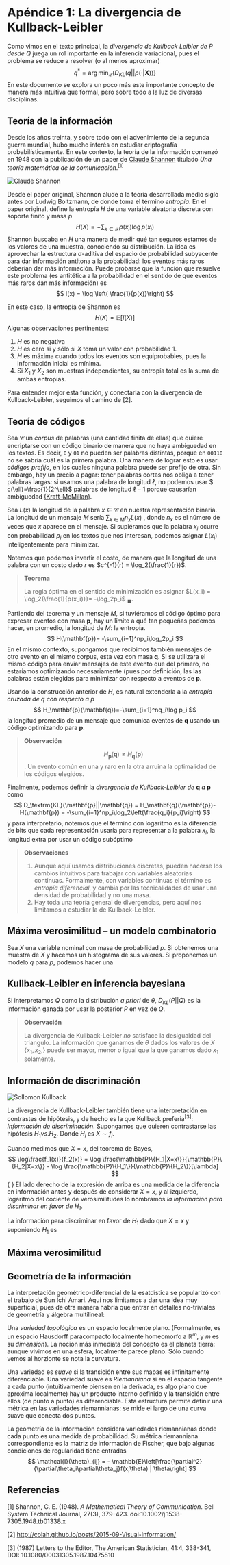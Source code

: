 # Apéndice 1: La divergencia de Kullback-Leibler

Como vimos en el texto principal, la *divergencia de Kullback Leibler de P desde Q*  juega un rol importante en la inferencia variacional, pues el problema se reduce a resolver (o al menos aproximar)
$$
q^* = \arg\min_\mathcal{Q}\{D_{KL}(q||p(\cdot|\mathbf{X}))\}
$$
En este documento se explora un poco más este importante concepto de manera más intuitiva que formal, pero sobre todo a la luz de diversas disciplinas. 

## Teoría de la información

Desde los años treinta, y sobre todo con el advenimiento de la segunda guerra mundial, hubo mucho interés en estudiar criptografía probabilísticamente. En este contexto, la teoría de la información comenzó en 1948 con la publicación de un paper de [Claude Shannon](https://en.wikipedia.org/wiki/Information_theory) titulado *Una teoría matemática de la comunicación*.$^{[1]}$ 

![Claude Shannon](img/shannon.jpg)



Desde el paper original, Shannon alude a la teoría desarrollada medio siglo antes por Ludwig Boltzmann, de donde toma el término *entropía*. En el paper original, define la entropía $H$ de una variable aleatoria discreta con soporte finito y masa $p$ 
$$
H(X) = -\sum_{x\in\mathcal{X}}p(x_i)\log p(x_i)
$$
Shannon buscaba en $H$ una manera de medir qué tan seguros estamos de los valores de una muestra, conociendo su distribución. La idea es aprovechar la estructura $\sigma$-aditiva del espacio de probabilidad subyacente para dar información antítona a la probabilidad: los eventos más raros deberían dar más información. Puede probarse que la función que resuelve este problema (es antitética a la probabilidad en el sentido de que eventos más raros dan más información) es
$$
I(x) = \log \left( \frac{1}{p(x)}\right)
$$


En este caso, la entropía de Shannon es
$$
H(X) = \mathbb{E}[I(X)]
$$
Algunas observaciones pertinentes:

1. $H$ es no negativa
2. $H$ es cero si y sólo si $X$ toma un valor con probabilidad 1.
3. $H$ es máxima cuando todos los eventos son equiprobables, pues la información inicial es mínima.
4. Si $X_1$ y $X_2$ son muestras independientes, su entropía total es la suma de ambas entropías.

Para entender mejor esta función, y conectarla con la divergencia de Kullback-Leibler, seguimos el camino de [2].

## Teoría de códigos

Sea $\mathcal{C}$ un *corpus* de palabras (una cantidad finita de ellas) que quiere encriptarse con un código binario de manera que no haya ambiguedad en los textos. Es decir, `0` y `01` no pueden ser palabras distintas, porque en `00110`  no se sabría cuál es la primera palabra. Una manera de lograr esto es usar *códigos prefijo*, en los cuales ninguna palabra puede ser prefijo de otra. Sin embargo,  hay un precio a pagar: tener palabras cortas nos obliga a tener palabras largas: si usamos una palabra de longitud $\ell$, no podemos usar $ c(\ell)=\frac{1}{2^\ell}$ palabras de longitud $\ell - 1$ porque causarían ambiguedad [(Kraft-McMillan)](https://en.wikipedia.org/wiki/Kraft–McMillan_inequality). 

Sea $L(x)$ la longitud de la palabra $x \in \mathcal{C}$ en nuestra representación binaria. La longitud de un mensaje $M$ sería $\sum_{x \in M} n_x L(x)$ , donde $n_x$ es el número de veces que $x$ aparece en el mensaje. Si supiéramos que  la palabra $x_i$ ocurre con probabilidad $p_i$ en los textos que nos interesan, podemos asignar $L(x_i)$ inteligentemente para minimizar.

Notemos que podemos invertir el costo, de manera que la longitud de una palabra con un costo dado $r$ es $c^{-1}(r) = \log_2(\frac{1}{r})$.

 

>  **Teorema**
>
> La regla óptima en el sentido de minimización es asignar $L(x_i) = \log_2{\frac{1}{p(x_i)}}= -\log_2p_i$  $_\blacksquare$.  



Partiendo del teorema y un mensaje $M$, si tuviéramos el código óptimo para expresar eventos con masa $\mathbf{p}$, hay un límite a qué tan pequeñas podemos hacer, en promedio, la longitud de $M$: la entropía.
$$
H(\mathbf{p})= -\sum_{i=1}^np_i\log_2p_i
$$
En el mismo contexto, supongamos que recibimos también mensajes de otro evento en el mismo corpus, esta vez con masa $\mathbf{q}$. Si se utilizara el mismo código para enviar mensajes de este evento que del primero, no estaríamos optimizando necesariamente (pues por definición, las las palabras están elegidas para minimizar con respecto a eventos de $\mathbf{p}$. 

Usando la construcción anterior de $H$, es natural extenderla a la *entropía cruzada de q con respecto a p*
$$
H_\mathbf{p}(\mathbf{q})=-\sum_{i=1}^nq_i\log p_i
$$
la longitud promedio de un mensaje que comunica eventos de $\mathbf{q}$ usando un código optimizando para $\mathbf{p}$. 



> **Observación**
>
> $$H_\mathbf{p}(\mathbf{q}) \neq H_\mathbf{q}(\mathbf{p})$$. Un evento común en una y raro en la otra arruina la optimalidad de los códigos elegidos. 



Finalmente, podemos definir la *divergencia de Kullback-Leibler de* $\mathbf{q}$  *a* $\mathbf{p}$ como
$$
D_\textrm{KL}(\mathbf{p}||\mathbf{q}) = H_\mathbf{q}(\mathbf{p})-H(\mathbf{p}) = -\sum_{i=1}^np_i\log_2\left(\frac{q_i}{p_i}\right)
$$
y para interpretarlo, notemos que el término con logaritmo es la diferencia de bits que cada representación usaría para representar a la palabra $x_i$, la longitud extra por usar un código subóptimo



> **Observaciones**
>
> 1. Aunque aquí usamos distribuciones discretas, pueden hacerse los cambios intuitivos para trabajar con variables aleatorias continuas. Formalmente, con variables continuas el término es *entropía diferencial*, y cambia por las tecnicalidades de usar una densidad de probabilidad y no una masa.
> 2. Hay toda una teoría general de divergencias, pero aquí nos limitamos a estudiar la de Kullback-Leibler.

## Máxima verosimilitud – un modelo combinatorio

Sea $X$ una variable nominal con masa de probabilidad $p$. Si obtenemos una muestra de $X$ y hacemos un histograma de sus valores. Si proponemos un modelo $q$ para $p$, podemos hacer una 

## Kullback-Leibler en inferencia bayesiana

Si interpretamos $Q$ como la distribución *a priori* de $\theta$, $D_{KL}(P||Q)$ es la información ganada por usar la posterior $P$ en vez de $Q$. 



> **Observación**
>
> La divergencia de Kullback-Leibler *no* satisface la desigualdad del triangulo. La información que ganamos de $\theta$ dados los valores de $X$ $\{x_1, x_2$,} puede ser mayor, menor o igual que la que ganamos dado $x_1$ solamente. 



## Información de discriminación

![Sollomon Kullback](img/kullback.jpg)

La divergencia de Kullback-Leibler también tiene una interpretación en contrastes de hipótesis, y de hecho es la que Kullback prefería$^{[3]}$: *Información de discriminación*. Supongamos que quieren contrastarse las hipótesis $H_ 1vs. H_2$. Donde $H_i$ es $X\sim f_i$. 

Cuando medimos que $X=x$,  del teorema de Bayes,
$$
\log\frac{f_1(x)}{f_2(x)} = \log \frac{\mathbb{P}\{H_1|X=x\}}{\mathbb{P}\{H_2|X=x\}} - \log \frac{\mathbb{P}\{H_1\}}{\mathbb{P}\{H_2\}}[\lambda]
$$ { }
El lado derecho de la expresión de arriba es una medida de la diferencia en información antes y después de considerar $X=x$, y al izquierdo, logaritmo del cociente de verosimilitudes lo nombramos *la información para discriminar en favor de $H_1$*. 

La información para discriminar en favor de $H_1$ dado que $X=x$ y suponiendo $H_1$ es



 

## Máxima verosimilitud



## Geometría de la información

La interpretación geométrico-diferencial de la esatdística se popularizó con el trabajo de Sun Ichi Amari. Aquí nos limitamos a dar una idea muy superficial, pues de otra manera habría que entrar en detalles no-triviales de geometría y álgebra multilineal:

Una *variedad topológica* es un espacio localmente plano. (Formalmente, es un espacio Hausdorff paracompacto localmente homeomorfo a $\mathbb{R}^m$, y $m$ es su *dimensión*). La noción más inmediata del concepto es el planeta tierra: aunque vivimos en una esfera, localmente parece plano. Sólo cuando vemos al horzionte se nota la curvatura.

Una variedad es *suave* si la transición entre sus mapas es infinitamente diferenciable. Una variedad suave es *Riemanniana* si en el espacio tangente a cada punto (intuitivamente piensen en la derivada, es algo plano que aproxima localmente) hay un producto interno definido y la transición entre ellos (de punto a punto) es diferenciable. Esta estructura permite definir una métrica en las variedades riemannianas: se mide el largo de una curva suave que conecta dos puntos.

La geometría de la información considera variedades riemannianas donde cada punto es una medida de probabilidad. Su métrica riemanniana correspondiente es la matriz de información de Fischer, que bajo algunas condiciones de regularidad tiene entradas
$$
\mathcal{I}(\theta)_{ij} = - \mathbb{E}\left[\frac{\partial^2}{\partial\theta_i\partial\theta_j}f(x;\theta) | \theta\right]
$$


## 

## Referencias

[1] Shannon, C. E. (1948). *A Mathematical Theory of Communication*. Bell System Technical Journal, 27(3), 379–423. doi:10.1002/j.1538-7305.1948.tb01338.x

[2] http://colah.github.io/posts/2015-09-Visual-Information/

[3] (1987) Letters to the Editor, The American Statistician, 41:4, 338-341, DOI: 10.1080/00031305.1987.10475510